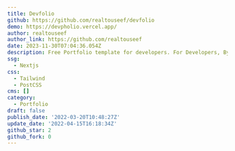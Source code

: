 ```yaml
---
title: Devfolio
github: https://github.com/realtouseef/devfolio
demo: https://devpholio.vercel.app/
author: realtouseef
author_link: https://github.com/realtouseef
date: 2023-11-30T07:04:36.054Z
description: Free Portfolio template for developers. For Developers, By a Developer
ssg:
  - Nextjs
css:
  - Tailwind
  - PostCSS
cms: []
category:
  - Portfolio
draft: false
publish_date: '2022-03-20T10:48:27Z'
update_date: '2022-04-15T16:18:34Z'
github_star: 2
github_fork: 0
---
```

